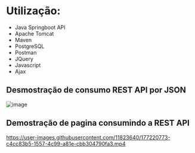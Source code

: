# Utilização:
- Java Springboot API
- Apache Tomcat
- Maven 
- PostgreSQL
- Postman
- JQuery
- Javascript
- Ajax

## Desmostração de consumo REST API por JSON

![image](https://user-images.githubusercontent.com/11823640/177221024-92947b1a-0586-407b-b37b-6518ff68fb89.png)


## Demostração de pagina consumindo a REST API




https://user-images.githubusercontent.com/11823640/177220773-c4cc83b5-1557-4c99-a81e-cbb304790fa3.mp4

